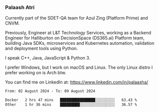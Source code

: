 ### Palaash Atri

Currently part of the SDET-QA team for Azul Zing (Platform Prime) and CNVM. 

Previously, Engineer at L&T Technology Services, working as a Backend Engineer for Halliburton on DecisionSpace (DS365.ai) Platform team, building Java SDKs, microservices and Kubernetes automation, validation and deployment tools using Python.

I speak C++, Java, JavaScript & Python 3.

I prefer Windows, but I work on macOS and Linux. The only Linux distro I prefer working on is Arch btw.

You can find me on LinkedIn at: https://www.linkedin.com/in/palaasha/

<!--START_SECTION:waka-->

```txt
From: 02 August 2024 - To: 09 August 2024

Docker   2 hrs 47 mins   ████████████████░░░░░░░░░   63.43 %
Other    1 hr 36 mins    █████████░░░░░░░░░░░░░░░░   36.57 %
```

<!--END_SECTION:waka-->
